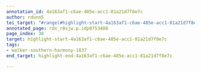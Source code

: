 ```yaml
---
annotation_id: 4a163af1-c6ae-485e-acc1-81a21d7f8e7c
author: rdunn5
tei_target: "#range(#highlight-start-4a163af1-c6ae-485e-acc1-81a21d7f8e7c, #highlight-end-4a163af1-c6ae-485e-acc1-81a21d7f8e7c)"
annotated_page: rdx_r8sjw.p.idp8753488
page_index: 38
target: highlight-start-4a163af1-c6ae-485e-acc1-81a21d7f8e7c
tags:
- walker-southern-harmony-1837
end_target: highlight-end-4a163af1-c6ae-485e-acc1-81a21d7f8e7c

---
```

